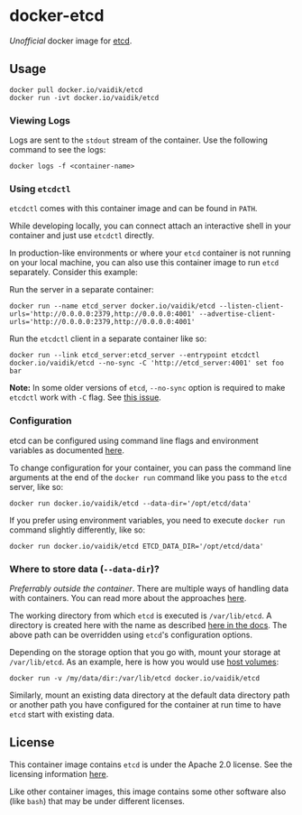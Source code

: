 # docker-etcd

*Unofficial* docker image for [etcd](https://coreos.com/etcd/).

## Usage

```
docker pull docker.io/vaidik/etcd
docker run -ivt docker.io/vaidik/etcd
```

### Viewing Logs

Logs are sent to the `stdout` stream of the container. Use the following command
to see the logs:

```
docker logs -f <container-name>
```

### Using `etcdctl`

`etcdctl` comes with this container image and can be found in `PATH`.

While developing locally, you can connect attach an interactive shell in your
container and just use `etcdctl` directly.

In production-like environments or where your `etcd` container is not running on
your local machine, you can also use this container image to run `etcd`
separately. Consider this example:

Run the server in a separate container:

```
docker run --name etcd_server docker.io/vaidik/etcd --listen-client-urls='http://0.0.0.0:2379,http://0.0.0.0:4001' --advertise-client-urls='http://0.0.0.0:2379,http://0.0.0.0:4001'
```

Run the `etcdctl` client in a separate container like so:

```
docker run --link etcd_server:etcd_server --entrypoint etcdctl docker.io/vaidik/etcd --no-sync -C 'http://etcd_server:4001' set foo bar
```

**Note:** In some older versions of `etcd`, `--no-sync` option is required to
make `etcdctl` work with `-C` flag. See [this
issue](https://github.com/coreos/etcd/issues/2734).

### Configuration

etcd can be configured using command line flags and environment variables as
documented [here](https://coreos.com/etcd/docs/latest/op-guide/configuration.html).

To change configuration for your container, you can pass the command line
arguments at the end of the `docker run` command like you pass to the `etcd`
server, like so:

```
docker run docker.io/vaidik/etcd --data-dir='/opt/etcd/data'
```

If you prefer using environment variables, you need to execute `docker run`
command slightly differently, like so:

```
docker run docker.io/vaidik/etcd ETCD_DATA_DIR='/opt/etcd/data'
```

### Where to store data (`--data-dir`)?

*Preferrably outside the container*. There are multiple ways of handling data
with containers. You can read more about the approaches [here](https://docs.docker.com/storage/).

The working directory from which `etcd` is executed is `/var/lib/etcd`. A
directory is created here with the name as described
[here in the
docs](https://coreos.com/etcd/docs/latest/op-guide/configuration.html#--data-dir).
The above path can be overridden using `etcd`'s configuration options.

Depending on the storage option that you go with, mount your storage at
`/var/lib/etcd`. As an example, here is how you would use [host
volumes](https://docs.docker.com/storage/volumes/):

```
docker run -v /my/data/dir:/var/lib/etcd docker.io/vaidik/etcd
```

Similarly, mount an existing data directory at the default data directory path
or another path you have configured for the container at run time to  have
`etcd` start with existing data.

## License

This container image contains `etcd` is under the Apache 2.0 license. See the
licensing information [here](https://github.com/coreos/etcd/#license).

Like other container images, this image contains some other software also (like
`bash`) that may be under different licenses.
